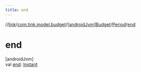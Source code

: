```yaml
---
title: end
---
```

//[link](../../../../index.html)/[com.tink.model.budget](../../index.html)/[[androidJvm]Budget](../index.html)/[Period](index.html)/[end](end.html)



# end



[androidJvm]\
val [end](end.html): [Instant](https://developer.android.com/reference/kotlin/java/time/Instant.html)




